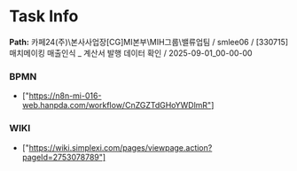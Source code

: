 # Task Info

**Path:** 카페24(주)\본사사업장\[CG]MI본부\MIH그룹\밸류업팀 / smlee06 / [330715] 매치메이킹 매출인식 _ 계산서 발행 데이터 확인 / 2025-09-01_00-00-00

### BPMN
- ["https://n8n-mi-016-web.hanpda.com/workflow/CnZGZTdGHoYWDlmR"]

### WIKI
- ["https://wiki.simplexi.com/pages/viewpage.action?pageId=2753078789"]

